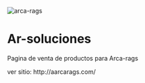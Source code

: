 ![arca-rags](https://repository-images.githubusercontent.com/217390373/d6527d00-982a-11ea-9159-2b7e5bf21ad0)

<h1>Ar-soluciones</h1>
<p>Pagina de venta de productos para Arca-rags</p>
ver sitio: http://aarcarags.com/
